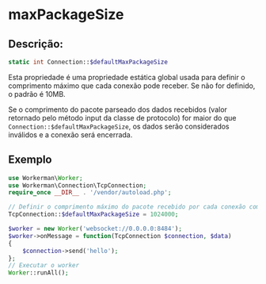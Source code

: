 # maxPackageSize

## Descrição:
```php
static int Connection::$defaultMaxPackageSize
```

Esta propriedade é uma propriedade estática global usada para definir o comprimento máximo que cada conexão pode receber. Se não for definido, o padrão é 10MB.

Se o comprimento do pacote parseado dos dados recebidos (valor retornado pelo método input da classe de protocolo) for maior do que ```Connection::$defaultMaxPackageSize```, os dados serão considerados inválidos e a conexão será encerrada.

## Exemplo

```php
use Workerman\Worker;
use Workerman\Connection\TcpConnection;
require_once __DIR__ . '/vendor/autoload.php';

// Definir o comprimento máximo do pacote recebido por cada conexão como 1024000 bytes
TcpConnection::$defaultMaxPackageSize = 1024000;

$worker = new Worker('websocket://0.0.0.0:8484');
$worker->onMessage = function(TcpConnection $connection, $data)
{
    $connection->send('hello');
};
// Executar o worker
Worker::runAll();
```
